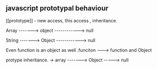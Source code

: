 ## javascript prototypal behaviour

[[prototype]] - new access, this access , inheritance.

<!-- in js everything is Object -->

Array -------> object ------------> null

String -------> Object ------------> null

Even function is an object as well .funciton ---> function and Object

protype inheritance. -> array -------> Object -----> null
